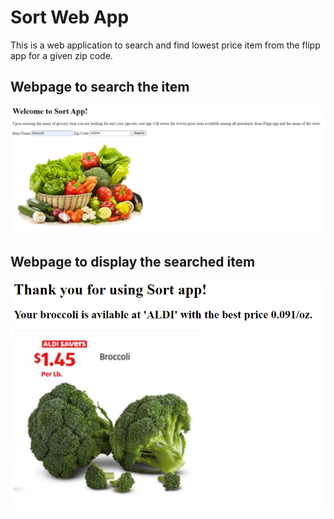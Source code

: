 # Sort Web App
This is a web application to search and find lowest price item from the 
flipp app for a given zip code.
## Webpage to search the item
![](images/webpage_snapshot_before.png)

## Webpage to display the searched item
![](images/webpage_snapshot_after.png) 